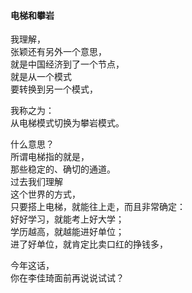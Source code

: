 #### 电梯和攀岩
我理解，  
张颖还有另外一个意思，  
就是中国经济到了一个节点，  
就是从一个模式  
要转换到另一个模式，  

我称之为：  
从电梯模式切换为攀岩模式。  

什么意思？  
所谓电梯指的就是，  
那些稳定的、确切的通道。  
过去我们理解  
这个世界的方式，  
只要搭上电梯，就能往上走，而且非常确定：  
好好学习，就能考上好大学；  
学历越高，就越能进好单位；  
进了好单位，就肯定比卖口红的挣钱多，  

今年这话，  
你在李佳琦面前再说说试试？  

